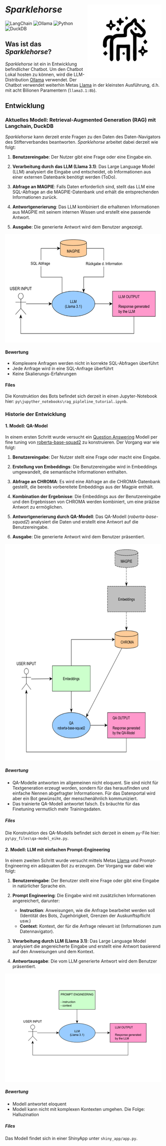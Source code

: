 # *Sparklehorse* <img src="img/sparklehorse_logo.svg" align="right" height="238" alt="ggplot2 website" />

![LangChain](https://img.shields.io/badge/Powered%20by-LangChain-blue)
![Ollama](https://img.shields.io/badge/Ollama-LLM%20Integration-orange)
![Python](https://img.shields.io/badge/Developed%20with-Python-yellow)
![DuckDB](https://img.shields.io/badge/Fast%20Queries-DuckDB-green)

## Was ist das *Sparklehorse*?

*Sparklehorse* ist ein in Entwicklung befindlicher Chatbot. Um den Chatbot Lokal hosten zu können, wird die LLM-Distribution [Ollama](https://ollama.com/) verwendet. Der Chatbot verwendet weiterhin Metas [Llama](https://ollama.com/library/llama3.1:8b) in der kleinsten Ausführung, d.h. mit acht Bilionen Paramentern (`llama3.1:8b`).

## Entwicklung

### Aktuelles Modell: Retrieval-Augmented Generation (RAG) mit Langchain, DuckDB

*Sparklehorse* kann derzeit erste Fragen zu den Daten des Daten-Navigators des Stifterverbandes beantworten. *Sparklehorse* arbeitet dabei derzeit wie folgt:

1. **Benutzereingabe**:
   Der Nutzer gibt eine Frage oder eine Eingabe ein.

2. **Verarbeitung durch das LLM (Llama 3.1)**:
   Das Large Language Model (LLM) analysiert die Eingabe und entscheidet, ob Informationen aus einer externen Datenbank benötigt werden (ToDo).

3. **Abfrage an MAGPIE**:
   Falls Daten erforderlich sind, stellt das LLM eine SQL-Abfrage an die MAGPIE-Datenbank und erhält die entsprechenden Informationen zurück.

4. **Antwortgenerierung**:
   Das LLM kombiniert die erhaltenen Informationen aus MAGPIE mit seinem internen Wissen und erstellt eine passende Antwort.

5. **Ausgabe**:
   Die generierte Antwort wird dem Benutzer angezeigt.

<img src="img/curent_model.png" height="350" />

#### Bewertung

- Komplexere Anfragen werden nicht in korrekte SQL-Abfragen überführt
- Jede Anfrage wird in eine SQL-Anfrage überführt
- Keine Skalierungs-Erfahrungen

#### Files

Die Konstruktion des Bots befindet sich derzeit in einen Jupyter-Notebook hier: `py\jupyther_notebooks\rag_pipleline_tutorial.ipynb`.


### Historie der Entwicklung

#### 1. Modell: QA-Model

In einem ersten Schritt wurde versucht ein [Question Answering](https://huggingface.co/tasks/question-answering) Modell per fine tuning von [roberta-base-squad2](https://huggingface.co/deepset/roberta-base-squad2) zu konstruieren. Der Vorgang war wie folgt:

1. **Benutzereingabe**:
   Der Nutzer stellt eine Frage oder macht eine Eingabe.

2. **Erstellung von Embeddings**:
   Die Benutzereingabe wird in Embeddings umgewandelt, die semantische Informationen enthalten.

3. **Abfrage an CHROMA**:
   Es wird eine Abfrage an die CHROMA-Datenbank gestellt, die bereits vorbereitete Embeddings aus der Magpie enthält.

4. **Kombination der Ergebnisse**:
   Die Embeddings aus der Benutzereingabe und den Ergebnissen von CHROMA werden kombiniert, um eine präzise Antwort zu ermöglichen.

5. **Antwortgenerierung durch QA-Modell**:
   Das QA-Modell (*roberta-base-squad2*) analysiert die Daten und erstellt eine Antwort auf die Benutzereingabe.

6. **Ausgabe**:
   Die generierte Antwort wird dem Benutzer präsentiert.


<img src="img/qa_model.png" height="700" />

##### Bewertung

- QA-Modelle antworten im allgemeinen nicht eloquent. Sie sind nicht für Textgeneration erzeugt worden, sondern für das herausfinden und einfache Nennen abgefragter Informationen. Für das Datenportal wird aber ein Bot gewünscht, der menschenähnlich kommuniziert.
- Das trainierte QA-Modell antwortet falsch. Es bräuchte für das Finetuning vermutlich mehr Trainingsdaten.

##### Files

Die Konstruktion des QA-Modells befindet sich derzeit in einem `py`-File hier: `py\py_files\qa-model_eike.py`.

#### 2. Modell: LLM mit einfachen Prompt-Engineering

In einem zweiten Schritt wurde versucht mittels Metas [Llama](https://ollama.com/library/llama3.1:8b) und Prompt-Engineering ein adäquaten Bot zu erzeugen. Der Vorgang war dabei wie folgt:

1. **Benutzereingabe**:
   Der Benutzer stellt eine Frage oder gibt eine Eingabe in natürlicher Sprache ein.

2. **Prompt Engineering**:
   Die Eingabe wird mit zusätzlichen Informationen angereichert, darunter:
   - **Instruction**: Anweisungen, wie die Anfrage bearbeitet werden soll (Identität des Bots, Zugehörigkeit, Grenzen der Auskunftspflicht usw.)
   - **Context**: Kontext, der für die Anfrage relevant ist (Informationen zum Datennavigator).

3. **Verarbeitung durch LLM (Llama 3.1)**:
   Das Large Language Model analysiert die angereicherte Eingabe und erstellt eine Antwort basierend auf den Anweisungen und dem Kontext.

4. **Antwortausgabe**:
   Die vom LLM generierte Antwort wird dem Benutzer präsentiert.


 <img src="img/simple_prompt_model.png" height="350" />

 ##### Bewertung

- Modell antwortet eloquent
- Modell kann nicht mit komplexen Kontexten umgehen. Die Folge: Halluzination

##### Files

Das Modell findet sich in einer ShinyApp unter `shiny_app/app.py`.